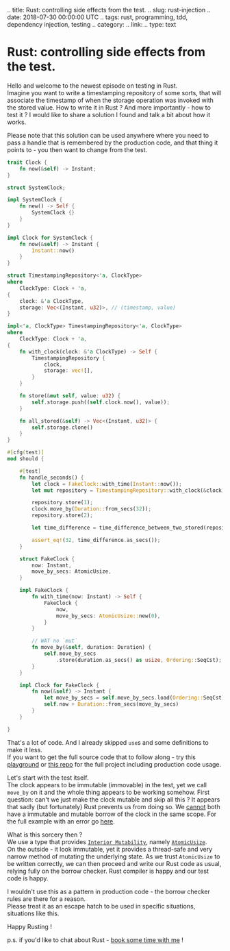 .. title: Rust: controlling side effects from the test.
.. slug: rust-injection
.. date: 2018-07-30 00:00:00 UTC
.. tags: rust, programming, tdd, dependency injection, testing
.. category: 
.. link: 
.. type: text

# Rust: controlling side effects from the test.

Hello and welcome to the newest episode on testing in Rust.  
Imagine you want to write a timestamping repository of some sorts, that will associate the timestamp of when the storage operation was invoked with the stored value.
How to write it in Rust ? And more importantly - how to test it ?
I would like to share a solution I found and talk a bit about how it works.

Please note that this solution can be used anywhere where you need to pass a handle that is remembered by the production code, and that thing it points to - you then want to change from the test.
 
```rust
trait Clock {
    fn now(&self) -> Instant;
}

struct SystemClock;

impl SystemClock {
    fn new() -> Self {
        SystemClock {}
    }
}

impl Clock for SystemClock {
    fn now(&self) -> Instant {
        Instant::now()
    }
}

struct TimestampingRepository<'a, ClockType>
where
    ClockType: Clock + 'a,
{
    clock: &'a ClockType,
    storage: Vec<(Instant, u32)>, // (timestamp, value)
}

impl<'a, ClockType> TimestampingRepository<'a, ClockType>
where
    ClockType: Clock + 'a,
{
    fn with_clock(clock: &'a ClockType) -> Self {
        TimestampingRepository {
            clock,
            storage: vec![],
        }
    }

    fn store(&mut self, value: u32) {
        self.storage.push((self.clock.now(), value));
    }

    fn all_stored(&self) -> Vec<(Instant, u32)> {
        self.storage.clone()
    }
}

#[cfg(test)]
mod should {

    #[test]
    fn handle_seconds() {
        let clock = FakeClock::with_time(Instant::now());
        let mut repository = TimestampingRepository::with_clock(&clock);

        repository.store(1);
        clock.move_by(Duration::from_secs(32));
        repository.store(2);

        let time_difference = time_difference_between_two_stored(repository);

        assert_eq!(32, time_difference.as_secs());
    }

    struct FakeClock {
        now: Instant,
        move_by_secs: AtomicUsize,
    }

    impl FakeClock {
        fn with_time(now: Instant) -> Self {
            FakeClock {
                now,
                move_by_secs: AtomicUsize::new(0),
            }
        }

        // WAT no `mut`
        fn move_by(&self, duration: Duration) {
            self.move_by_secs
                .store(duration.as_secs() as usize, Ordering::SeqCst);
        }
    }

    impl Clock for FakeClock {
        fn now(&self) -> Instant {
            let move_by_secs = self.move_by_secs.load(Ordering::SeqCst) as u64;
            self.now + Duration::from_secs(move_by_secs)
        }
    }

}
```

That's a lot of code. And I already skipped `use`s and some definitions to make it less.  
If you want to get the full source code that to follow along - try this [playground](https://play.rust-lang.org/?gist=7f47c441732b543a918cb491487196d4&version=stable&mode=debug&edition=2015) or [this repo](https://github.com/cyplo/rust-dependency-injection) for the full project including production code usage.  

Let's start with the test itself.  
The clock appears to be immutable (immovable) in the test, yet we call `move_by` on it and the whole thing appears to be working somehow.
First question: can't we just make the clock mutable and skip all this ?
It appears that sadly (but fortunately) Rust prevents us from doing so.
We [cannot](https://doc.rust-lang.org/book/second-edition/ch04-02-references-and-borrowing.html) both have a immutable and mutable borrow of the clock in the same scope.
For the full example with an error go [here](https://play.rust-lang.org/?gist=3e496f857f1e016c596ec7c4060538df&version=stable&mode=debug&edition=2015).  

What is this sorcery then ?  
We use a type that provides [`Interior Mutability`](https://doc.rust-lang.org/book/second-edition/ch15-05-interior-mutability.html), namely [`AtomicUsize`](https://rust-lang-ja.github.io/the-rust-programming-language-ja/1.6/std/sync/atomic/struct.AtomicUsize.html).  
On the outside - it look immutable, yet it provides a thread-safe and very narrow method of mutating the underlying state.
As we trust `AtomicUsize` to be written correctly, we can then proceed and write our Rust code as usual, relying fully on the borrow checker. Rust compiler is happy and our test code is happy.  

I wouldn't use this as a pattern in production code - the borrow checker rules are there for a reason.  
Please treat it as an escape hatch to be used in specific situations, situations like this.  

Happy Rusting !

p.s. if you'd like to chat about Rust - [book some time with me](https://calendly.com/cyplo/pair-programming/) !